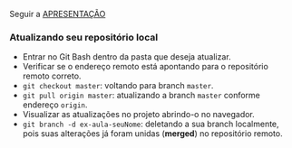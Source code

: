Seguir a <a href="https://docs.google.com/presentation/d/1lysucl2s9yLVWV_YpLM-PWq_yf3ZsGLhouc_O_YW5JE/edit?usp=sharing" target="_blank">APRESENTAÇÃO</a>

### Atualizando seu repositório local
- Entrar no Git Bash dentro da pasta que deseja atualizar.
- Verificar se o endereço remoto está apontando para o repositório remoto correto.
- `git checkout master`: voltando para branch `master`.
- `git pull origin master`: atualizando a branch `master` conforme endereço `origin`.
- Visualizar as atualizações no projeto abrindo-o no navegador.
- `git branch -d ex-aula-seuNome`: deletando a sua branch localmente, pois suas alterações já foram unidas (**merged**) no repositório remoto.